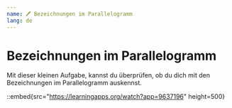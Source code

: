 ```yaml
---
name: 🖊 Bezeichnungen im Parallelogramm
lang: de
---
```


# Bezeichnungen im Parallelogramm

Mit dieser kleinen Aufgabe, kannst du überprüfen, ob du dich mit den Bezeichnungen im Parallelogramm auskennst.

::embed{src="https://learningapps.org/watch?app=9637196" height=500}
